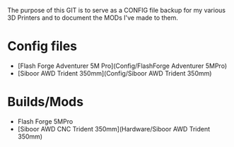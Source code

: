 The purpose of this GIT is to serve as a CONFIG file backup for my various 3D Printers and to document the MODs I've made to them.
# Config files
- [Flash Forge Adventurer 5M Pro](Config/FlashForge Adventurer 5MPro)
- [Siboor AWD Trident 350mm](Config/Siboor AWD Trident 350mm)
# Builds/Mods
- Flash Forge 5MPro
- [Siboor AWD CNC Trident 350mm](Hardware/Siboor AWD Trident 350mm)
